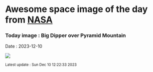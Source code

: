 
# Awesome space image of the day from [NASA](https://api.nasa.gov/)

### Today image : Big Dipper over Pyramid Mountain
Date : 2023-12-10

![](https://apod.nasa.gov/apod/image/2312/BigDipperMt2_Cullen_960.jpg)

<small>Latest update : Sun Dec 10 12:22:33 2023</small>
        